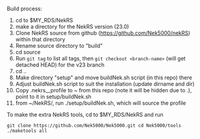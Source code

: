 Build process:

1)  cd to $MY_RDS/NekRS
2)  make a directory for the NekRS version (23.0)
3)  Clone NekRS source from github (https://github.com/Nek5000/nekRS) within that directory
4)  Rename source directory to "build"
5)  cd source
6)  Run `git tag` to list all tags, then `git checkout <branch-name>` (will get detached HEAD) for the v23 branch
7)  cd ..
8)  Make directory "setup" and move buildNek.sh script (in this repo) there
9)  Adjust buildNek.sh script to suit the installation (update dirname and dir)
10) Copy .nekrs_<version>_profile to ~ from this repo (note it will be hidden due to .), point to it in setup/buildNek.sh
11) from ~/NekRS/<version>, run ./setup/buildNek.sh, which will source the profile

To make the extra NekRS tools, cd to $MY_RDS/NekRS and run

`
git clone https://github.com/Nek5000/Nek5000.git
cd Nek5000/tools
./maketools all
`
